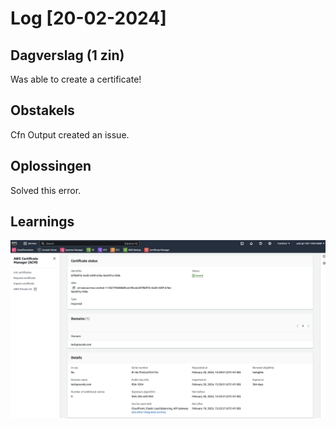 # Log [20-02-2024]

## Dagverslag (1 zin)
Was able to create a certificate!

## Obstakels
Cfn Output created an issue.

## Oplossingen
Solved this error.

## Learnings

![alt text](10_includes/Certificate.png)

